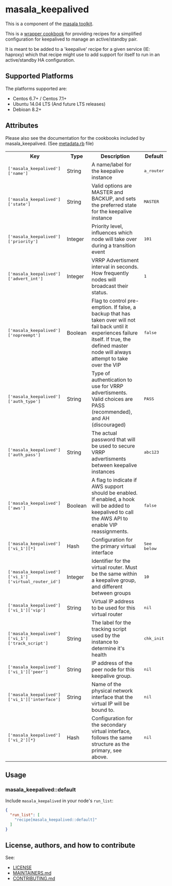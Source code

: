# masala_keepalived

This is a component of the [masala toolkit](https://github.com/PaytmLabs/masala).

This is a [wrapper cookbook](http://blog.vialstudios.com/the-environment-cookbook-pattern/#thewrappercookbook) for providing recipes for a simplified configuration for keepalived to manage an active/standby pair.

It is meant to be added to a 'keepalive' recipe for a given service (IE: haproxy) which that
recipe might use to add support for itself to run in an active/standby HA configuration.

## Supported Platforms

The platforms supported are:
- Centos 6.7+ / Centos 7.1+
- Ubuntu 14.04 LTS (And future LTS releases)
- Debioan 8.2+

## Attributes

Please also see the documentation for the cookbooks included by masala_keepalived. (See [metadata.rb](https://github.com/PaytmLabs/masala_keepalived/blob/develop/metadata.rb) file)

<table>
  <tr>
    <th>Key</th>
    <th>Type</th>
    <th>Description</th>
    <th>Default</th>
  </tr>
  <tr>
    <td><tt>['masala_keepalived']['name']</tt></td>
    <td>String</td>
    <td>A name/label for the keepalive instance</td>
    <td><tt>a_router</tt></td>
  </tr>
  <tr>
    <td><tt>['masala_keepalived']['state']</tt></td>
    <td>String</td>
    <td>Valid options are MASTER and BACKUP, and sets the preferred state for the keepalive instance</td>
    <td><tt>MASTER</tt></td>
  </tr>
  <tr>
    <td><tt>['masala_keepalived']['priority']</tt></td>
    <td>Integer</td>
    <td>Priority level, influences which node will take over during a transition event</td>
    <td><tt>101</tt></td>
  </tr>
  <tr>
    <td><tt>['masala_keepalived']['advert_int']</tt></td>
    <td>Integer</td>
    <td>VRRP Advertisment interval in seconds. How frequently nodes will broadcast their status.</td>
    <td><tt>1</tt></td>
  </tr>
  <tr>
    <td><tt>['masala_keepalived']['nopreempt']</tt></td>
    <td>Boolean</td>
    <td>Flag to control pre-emption. If false, a backup that has taken over will not fail back until it experiences failure itself. If true, the defined master node will always attempt to take over the VIP</td>
    <td><tt>false</tt></td>
  </tr>
  <tr>
    <td><tt>['masala_keepalived']['auth_type']</tt></td>
    <td>String</td>
    <td>Type of authentication to use for VRRP advertisments. Valid choices are PASS (recommended), and AH (discouraged)</td>
    <td><tt>PASS</tt></td>
  </tr>
  <tr>
    <td><tt>['masala_keepalived']['auth_pass']</tt></td>
    <td>String</td>
    <td>The actual password that will be used to secure VRRP advertisments between keepalive instances</td>
    <td><tt>abc123</tt></td>
  </tr>
  <tr>
    <td><tt>['masala_keepalived']['aws']</tt></td>
    <td>Boolean</td>
    <td>A flag to indicate if AWS support should be enabled. If enabled, a hook will be added to keepalived to call the AWS API to enable VIP reassignments.</td>
    <td><tt>false</tt></td>
  </tr>
  <tr>
    <td><tt>['masala_keepalived']['vi_1'][*]</tt></td>
    <td>Hash</td>
    <td>Configuration for the primary virtual interface</td>
    <td><tt>See below</tt></td>
  </tr>
  <tr>
    <td><tt>['masala_keepalived']['vi_1']['virtual_router_id']</tt></td>
    <td>Integer</td>
    <td>Identifier for the virtual router. Must be the same within a keepalive group, and different between groups</td>
    <td><tt>10</tt></td>
  </tr>
  <tr>
    <td><tt>['masala_keepalived']['vi_1']['vip']</tt></td>
    <td>String</td>
    <td>Virtual IP address to be used for this virtual router</td>
    <td><tt>nil</tt></td>
  </tr>
  <tr>
    <td><tt>['masala_keepalived']['vi_1']['track_script']</tt></td>
    <td>String</td>
    <td>The label for the tracking script used by the instance to determine it's health</td>
    <td><tt>chk_init</tt></td>
  </tr>
  <tr>
    <td><tt>['masala_keepalived']['vi_1']['peer']</tt></td>
    <td>String</td>
    <td>IP address of the peer node for this keepalive group.</td>
    <td><tt>nil</tt></td>
  </tr>
  <tr>
    <td><tt>['masala_keepalived']['vi_1']['interface']</tt></td>
    <td>String</td>
    <td>Name of the physical network interface that the virtual IP will be bound to.</td>
    <td><tt>nil</tt></td>
  </tr>
  <tr>
    <td><tt>['masala_keepalived']['vi_2'][*}</tt></td>
    <td>Hash</td>
    <td>Configuration for the secondary virtual interface, follows the same structure as the primary, see above.</td>
    <td><tt>nil</tt></td>
  </tr>
</table>

## Usage

### masala_keepalived::default

Include `masala_keepalived` in your node's `run_list`:

```json
{
  "run_list": [
    "recipe[masala_keepalived::default]"
  ]
}
```

## License, authors, and how to contribute

See:
- [LICENSE](https://github.com/PaytmLabs/masala_keepalived/blob/develop/LICENSE)
- [MAINTAINERS.md](https://github.com/PaytmLabs/masala_keepalived/blob/develop/MAINTAINERS.md)
- [CONTRIBUTING.md](https://github.com/PaytmLabs/masala_keepalived/blob/develop/CONTRIBUTING.md)

